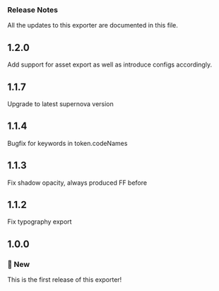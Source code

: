 ### Release Notes
All the updates to this exporter are documented in this file.

## 1.2.0

Add support for asset export as well as introduce configs accordingly.

## 1.1.7

Upgrade to latest supernova version

## 1.1.4
Bugfix for keywords in token.codeNames

## 1.1.3
Fix shadow opacity, always produced FF before

## 1.1.2
Fix typography export

## 1.0.0

### 🚀 New

This is the first release of this exporter!